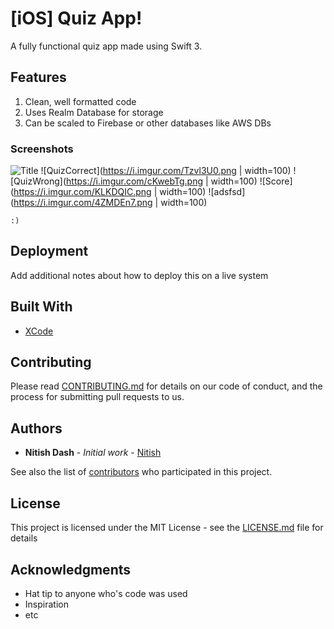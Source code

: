 # [iOS] Quiz App!

A fully functional quiz app made using Swift 3.

## Features

1. Clean, well formatted code
2. Uses Realm Database for storage
3. Can be scaled to Firebase or other databases like AWS DBs

### Screenshots

![Title](https://i.imgur.com/MYwWeJ7.png=60)
![QuizCorrect](https://i.imgur.com/Tzvl3U0.png | width=100) 
![QuizWrong](https://i.imgur.com/cKwebTg.png | width=100) 
![Score](https://i.imgur.com/KLKDQIC.png | width=100) 
![adsfsd](https://i.imgur.com/4ZMDEn7.png | width=100)

```
:)
```


## Deployment

Add additional notes about how to deploy this on a live system

## Built With

* [XCode](https://google.com/) 

## Contributing

Please read [CONTRIBUTING.md](https://gist.github.com/nitishdash) for details on our code of conduct, and the process for submitting pull requests to us.

## Authors

* **Nitish Dash** - *Initial work* - [Nitish](https://github.com/nitishdash)

See also the list of [contributors](https://github.com/your/project/contributors) who participated in this project.

## License

This project is licensed under the MIT License - see the [LICENSE.md](LICENSE.md) file for details

## Acknowledgments

* Hat tip to anyone who's code was used
* Inspiration
* etc
